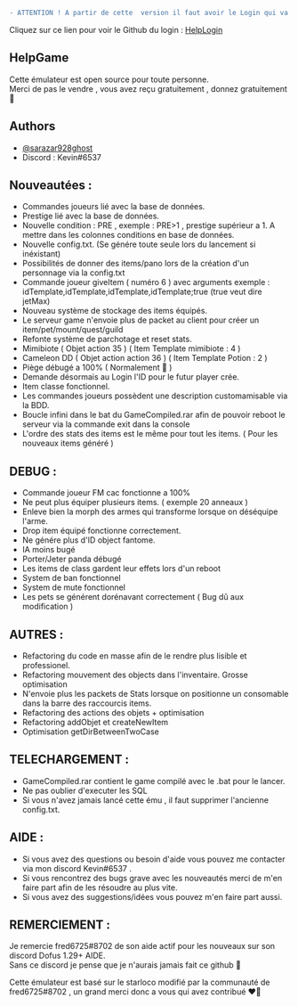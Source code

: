 ```diff
- ATTENTION ! A partir de cette  version il faut avoir le Login qui va avec !
```
Cliquez sur ce lien pour voir le Github du login : [HelpLogin](https://github.com/Sarazar928Ghost/HelpLogin) 
## HelpGame

Cette émulateur est open source pour toute personne.  
Merci de pas le vendre , vous avez reçu gratuitement , donnez gratuitement 🤗

## Authors

- [@sarazar928ghost](https://github.com/sarazar928ghost) 
- Discord : Kevin#6537


## Nouveautées :

- Commandes joueurs lié avec la base de données.
- Prestige lié avec la base de données.
- Nouvelle condition : PRE , exemple : PRE>1 , prestige supérieur a 1. A mettre dans les colonnes conditions en base de données.
- Nouvelle config.txt. (Se génére toute seule lors du lancement si inéxistant)
- Possibilités de donner des items/pano lors de la création d'un personnage via la config.txt
- Commande joueur giveItem ( numéro 6 ) avec arguments exemple : idTemplate,idTemplate,idTemplate,idTemplate;true (true veut dire jetMax)
- Nouveau système de stockage des items équipés.
- Le serveur game n'envoie plus de packet au client pour créer un item/pet/mount/quest/guild
- Refonte système de parchotage et reset stats.
- Mimibiote ( Objet action 35 ) ( Item Template mimibiote : 4 )
- Cameleon DD ( Objet action action 36 ) ( Item Template Potion : 2 )
- Piège débugé a 100% ( Normalement 🤗 )
- Demande désormais au Login l'ID pour le futur player crée.
- Item classe fonctionnel.
- Les commandes joueurs possèdent une description customamisable via la BDD.
- Boucle infini dans le bat du GameCompiled.rar afin de pouvoir reboot le serveur via la commande exit dans la console
- L'ordre des stats des items est le même pour tout les items. ( Pour les nouveaux items généré )

## DEBUG :

- Commande joueur FM cac fonctionne a 100%
- Ne peut plus équiper plusieurs items. ( exemple 20 anneaux )
- Enleve bien la morph des armes qui transforme lorsque on déséquipe l'arme.
- Drop item équipé fonctionne correctement.
- Ne génére plus d'ID object fantome.
- IA moins bugé
- Porter/Jeter panda débugé
- Les items de class gardent leur effets lors d'un reboot
- System de ban fonctionnel
- System de mute fonctionnel
- Les pets se générent dorénavant correctement ( Bug dû aux modification )

## AUTRES :

- Refactoring du code en masse afin de le rendre plus lisible et professionel.
- Refactoring mouvement des objects dans l'inventaire. Grosse optimisation
- N'envoie plus les packets de Stats lorsque on positionne un consomable dans la barre des raccourcis items.
- Refactoring des actions des objets + optimisation
- Refactoring addObjet et createNewItem
- Optimisation getDirBetweenTwoCase


## TELECHARGEMENT :
- GameCompiled.rar contient le game compilé avec le .bat pour le lancer.
- Ne pas oublier d'executer les SQL
- Si vous n'avez jamais lancé cette ému , il faut supprimer l'ancienne config.txt.

## AIDE :

- Si vous avez des questions ou besoin d'aide vous pouvez me contacter via mon discord Kevin#6537 .
- Si vous rencontrez des bugs grave avec les nouveautés merci de m'en faire part afin de les résoudre au plus vite.
- Si vous avez des suggestions/idées vous pouvez m'en faire part aussi.

## REMERCIEMENT :

Je remercie fred6725#8702 de son aide actif pour les nouveaux sur son discord Dofus 1.29+ AIDE.  
Sans ce discord je pense que je n'aurais jamais fait ce github 🤗

Cette émulateur est basé sur le starloco modifié par la communauté de fred6725#8702 , un grand merci donc a vous qui avez contribué ❤️‍🔥


